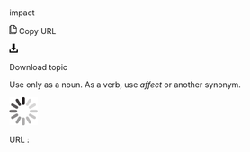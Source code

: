 # 

impact

![Copy URL](media/impact/Copy.png)
Copy URL

![Download](media/impact/Download.png)

Download topic

Use only as a noun. As a verb, use *affect* or another synonym.

![In progress](media/impact/activity-large.gif)

URL :
